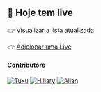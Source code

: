 ## 📅 Hoje tem live
👉 [Visualizar a lista atualizada](https://tuxxu.github.io/hoje-tem-live/ "Visualizar lista de Lives")

👉 [Adicionar uma Live](https://bit.ly/HojeTemLive "Adicionar uma Live")


#### Contributors

[![Tuxu](https://avatars2.githubusercontent.com/u/7624385?v=3&s=70)](https://twitter.com/tuxxu "Tuxu") [![Hillary](https://i.imgur.com/79byad8.jpg)](https://twitter.com/_hibanks "Hillary") [![Allan](https://avatars1.githubusercontent.com/u/31579883)](https://github.com/Allan96 "Allan")
